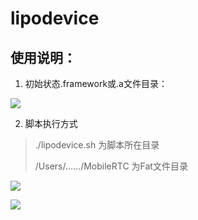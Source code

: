 # lipodevice

## 使用说明：

1. 初始状态.framework或.a文件目录：

![](https://github.com/jingyiqiujing/lipodevice/blob/master/001.png)

2. 脚本执行方式

> ./lipodevice.sh  为脚本所在目录
> 
> /Users/....../MobileRTC  为Fat文件目录
> 

![](https://github.com/jingyiqiujing/lipodevice/blob/master/002.png)

![](https://github.com/jingyiqiujing/lipodevice/blob/master/002.png)